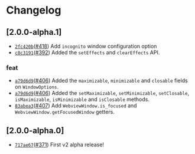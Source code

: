 # Changelog

## \[2.0.0-alpha.1]

- [`2fc420b`](https://github.com/tauri-apps/plugins-workspace/commit/2fc420ba375de924f236f5b32d26667f742fcd6b)([#418](https://github.com/tauri-apps/plugins-workspace/pull/418)) Add `incognito` window configuration option
- [`c8c3191`](https://github.com/tauri-apps/plugins-workspace/commit/c8c3191565aef518037f9f4519886ca98329fe47)([#392](https://github.com/tauri-apps/plugins-workspace/pull/392)) Added the `setEffects` and `clearEffects` API.

### feat

- [`a79d6d9`](https://github.com/tauri-apps/plugins-workspace/commit/a79d6d94bdbf6d1919adff8e65f79240c31d4a14)([#406](https://github.com/tauri-apps/plugins-workspace/pull/406)) Added the `maximizable`, `minimizable` and `closable` fields on `WindowOptions`.
- [`a79d6d9`](https://github.com/tauri-apps/plugins-workspace/commit/a79d6d94bdbf6d1919adff8e65f79240c31d4a14)([#406](https://github.com/tauri-apps/plugins-workspace/pull/406)) Added the `setMaximizable`, `setMinimizable`, `setClosable`, `isMaximizable`, `isMinimizable` and `isClosable` methods.
- [`83abea3`](https://github.com/tauri-apps/plugins-workspace/commit/83abea3cae8408ce262f3815c1a6cc506e73c486)([#407](https://github.com/tauri-apps/plugins-workspace/pull/407)) Add `WebviewWindow.is_focused` and `WebviewWindow.getFocusedWindow` getters.

## \[2.0.0-alpha.0]

- [`717ae67`](https://github.com/tauri-apps/plugins-workspace/commit/717ae670978feb4492fac1f295998b93f2b9347f)([#371](https://github.com/tauri-apps/plugins-workspace/pull/371)) First v2 alpha release!
